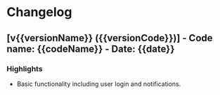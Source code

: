 # Changelog

## [v{{versionName}} ({{versionCode}})] - Code name: {{codeName}} - Date: {{date}}
### Highlights
- Basic functionality including user login and notifications.